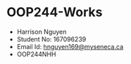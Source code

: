 # OOP244-Works
- Harrison Nguyen
- Student No: 167096239
- Email Id: hnguyen169@myseneca.ca
- OOP244NHH
